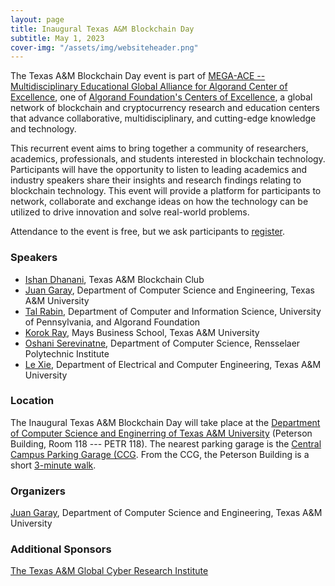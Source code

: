 ```yaml
---
layout: page
title: Inaugural Texas A&M Blockchain Day
subtitle: May 1, 2023
cover-img: "/assets/img/websiteheader.png"
---
```


The Texas A&M Blockchain Day event is part of [MEGA-ACE -- Multidisciplinary Educational Global Alliance for Algorand Center of Excellence](https://www.cs.purdue.edu/blockchain/research/mega-ace.html), one of [Algorand Foundation's Centers of Excellence](https://www.algorand.foundation/ace), a global network of blockchain and cryptocurrency research and education centers that advance collaborative, multidisciplinary, and cutting-edge knowledge and technology. 

This recurrent event aims to bring together a community of researchers, academics, professionals, and students interested in blockchain technology. Participants will have the opportunity to listen to leading academics and industry speakers share their insights and research findings relating to blockchain technology. This event will provide a platform for participants to network, collaborate and exchange ideas on how the technology can be utilized to drive innovation and solve real-world problems.

Attendance to the event is free, but we ask participants to [register]().
    
### Speakers

- [Ishan Dhanani](https://www.linkedin.com/in/ishandhanani/), Texas A&M Blockchain Club
- [Juan Garay](https://jagaray.com), Department of Computer Science and Engineering, Texas A&M University 
- [Tal Rabin](https://en.wikipedia.org/wiki/Tal_Rabin), Department of Computer and Information Science, University of Pennsylvania, and Algorand Foundation
- [Korok Ray](https://mays.tamu.edu/directory/korok/), Mays Business School, Texas A&M University
- [Oshani Serevinatne](https://faculty.rpi.edu/oshani-seneviratne), Department of Computer Science, Rensselaer Polytechnic Institute
- [Le Xie](https://gridx.engr.tamu.edu/), Department of Electrical and Computer Engineering, Texas A&M University

### Location

The Inaugural Texas A&M Blockchain Day will take place at the [Department of Computer Science and Enginerring of Texas A&M University](https://www.google.com/maps/place/Department+of+Computer+Science+%26+Engineering/@30.6160263,-96.3386016,15z/data=!4m6!3m5!1s0x86468396ffad01e7:0xcb0e43cf41903109!8m2!3d30.6160263!4d-96.3386016!16s%2Fg%2F12hqjy40d) (Peterson Building, Room 118 --- PETR 118). The nearest parking garage is the [Central Campus Parking Garage (CCG](https://www.google.com/maps/place/Central+Campus+Parking+Garage+(CCG)/@30.6167129,-96.3374437,17z/data=!3m1!4b1!4m6!3m5!1s0x86468390b997fb1f:0xbfbcca6f419639e7!8m2!3d30.6167129!4d-96.3374437!16s%2Fg%2F11c7446qwd). From the CCG, the Peterson Building is a short [3-minute walk](https://www.google.com/maps/dir/Central+Campus+Parking+Garage+(CCG),+Spence+Street,+College+Station,+TX/Department+of+Computer+Science+%26+Engineering,+L.F.+Peterson+Building,+435+Nagle+St,+College+Station,+TX+77843/@30.6164207,-96.3405954,17z/data=!3m1!4b1!4m13!4m12!1m5!1m1!1s0x86468390b997fb1f:0xbfbcca6f419639e7!2m2!1d-96.3374197!2d30.6167022!1m5!1m1!1s0x86468396ffad01e7:0xcb0e43cf41903109!2m2!1d-96.3386016!2d30.6160263).

### Organizers

[Juan Garay](https://jagaray.com), Department of Computer Science and Engineering, Texas A&M University 

### Additional Sponsors
    
[The Texas A&M Global Cyber Research Institute](https://gcri.tamu.edu/)  
